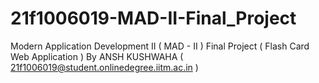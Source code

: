 # 21f1006019-MAD-II-Final_Project
Modern Application Development II ( MAD - II )
Final Project ( Flash Card Web Application )
By ANSH KUSHWAHA
( 21f1006019@student.onlinedegree.iitm.ac.in )
